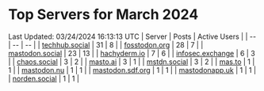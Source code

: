 # Top Servers for March 2024
Last Updated: 03/24/2024 16:13:13 UTC
| Server | Posts | Active Users |
| -- | -- | -- |
| [techhub.social](https://techhub.social/tags/PowerShell) | 31 | 8 |
| [fosstodon.org](https://fosstodon.org/tags/PowerShell) | 28 | 7 |
| [mastodon.social](https://mastodon.social/tags/PowerShell) | 23 | 13 |
| [hachyderm.io](https://hachyderm.io/tags/PowerShell) | 7 | 6 |
| [infosec.exchange](https://infosec.exchange/tags/PowerShell) | 6 | 3 |
| [chaos.social](https://chaos.social/tags/PowerShell) | 3 | 2 |
| [masto.ai](https://masto.ai/tags/PowerShell) | 3 | 1 |
| [mstdn.social](https://mstdn.social/tags/PowerShell) | 3 | 2 |
| [mas.to](https://mas.to/tags/PowerShell) | 1 | 1 |
| [mastodon.nu](https://mastodon.nu/tags/PowerShell) | 1 | 1 |
| [mastodon.sdf.org](https://mastodon.sdf.org/tags/PowerShell) | 1 | 1 |
| [mastodonapp.uk](https://mastodonapp.uk/tags/PowerShell) | 1 | 1 |
| [norden.social](https://norden.social/tags/PowerShell) | 1 | 1 |
